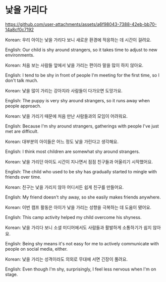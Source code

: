 # 낯을 가리다

https://github.com/user-attachments/assets/a6f98043-7388-42eb-bb70-14a8cf0c7192

Korean: 우리 아이는 낯을 가리다 보니 새로운 환경에 적응하는 데 시간이 걸려요.

English: Our child is shy around strangers, so it takes time to adjust to new environments.


Korean: 처음 보는 사람들 앞에서 낯을 가리는 편이라 말을 많이 하지 않아요.

English: I tend to be shy in front of people I'm meeting for the first time, so I don't talk much.


Korean: 낯을 많이 가리는 강아지라 사람들이 다가오면 도망가요.

English: The puppy is very shy around strangers, so it runs away when people approach.


Korean: 낯을 가리기 때문에 처음 만난 사람들과의 모임이 어려워요.

English: Because I'm shy around strangers, gatherings with people I've just met are difficult.


Korean: 대부분의 아이들은 어느 정도 낯을 가린다고 생각해요.

English: I think most children are somewhat shy around strangers.


Korean: 낯을 가리던 아이도 시간이 지나면서 점점 친구들과 어울리기 시작했어요.

English: The child who used to be shy has gradually started to mingle with friends over time.


Korean: 친구는 낯을 가리지 않아 어디서든 쉽게 친구를 만들어요.

English: My friend doesn't shy away, so she easily makes friends anywhere.


Korean: 이번 캠프 활동은 아이가 낯을 가리는 성향을 극복하는 데 도움이 됐어요.

English: This camp activity helped my child overcome his shyness.


Korean: 낯을 가리다 보니 소셜 미디어에서도 사람들과 활발하게 소통하기가 쉽지 않아요.

English: Being shy means it's not easy for me to actively communicate with people on social media, either.


Korean: 낯을 가리는 성격이라도 의외로 무대에 서면 긴장이 풀려요.

English: Even though I'm shy, surprisingly, I feel less nervous when I'm on stage.
